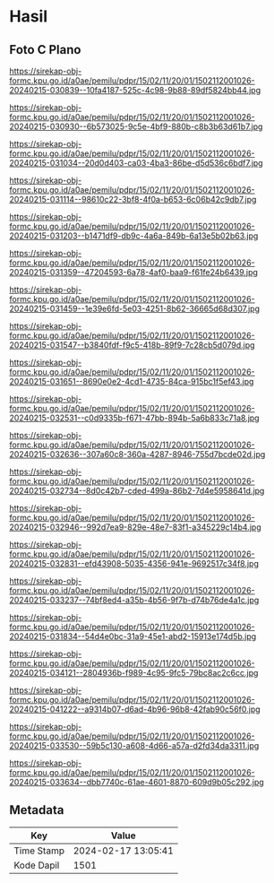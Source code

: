 # Hasil

## Foto C Plano

https://sirekap-obj-formc.kpu.go.id/a0ae/pemilu/pdpr/15/02/11/20/01/1502112001026-20240215-030839--10fa4187-525c-4c98-9b88-89df5824bb44.jpg

https://sirekap-obj-formc.kpu.go.id/a0ae/pemilu/pdpr/15/02/11/20/01/1502112001026-20240215-030930--6b573025-9c5e-4bf9-880b-c8b3b63d61b7.jpg

https://sirekap-obj-formc.kpu.go.id/a0ae/pemilu/pdpr/15/02/11/20/01/1502112001026-20240215-031034--20d0d403-ca03-4ba3-86be-d5d536c6bdf7.jpg

https://sirekap-obj-formc.kpu.go.id/a0ae/pemilu/pdpr/15/02/11/20/01/1502112001026-20240215-031114--98610c22-3bf8-4f0a-b653-6c06b42c9db7.jpg

https://sirekap-obj-formc.kpu.go.id/a0ae/pemilu/pdpr/15/02/11/20/01/1502112001026-20240215-031203--b1471df9-db9c-4a6a-849b-6a13e5b02b63.jpg

https://sirekap-obj-formc.kpu.go.id/a0ae/pemilu/pdpr/15/02/11/20/01/1502112001026-20240215-031359--47204593-6a78-4af0-baa9-f61fe24b6439.jpg

https://sirekap-obj-formc.kpu.go.id/a0ae/pemilu/pdpr/15/02/11/20/01/1502112001026-20240215-031459--1e39e6fd-5e03-4251-8b62-36665d68d307.jpg

https://sirekap-obj-formc.kpu.go.id/a0ae/pemilu/pdpr/15/02/11/20/01/1502112001026-20240215-031547--b3840fdf-f9c5-418b-89f9-7c28cb5d079d.jpg

https://sirekap-obj-formc.kpu.go.id/a0ae/pemilu/pdpr/15/02/11/20/01/1502112001026-20240215-031651--8690e0e2-4cd1-4735-84ca-915bc1f5ef43.jpg

https://sirekap-obj-formc.kpu.go.id/a0ae/pemilu/pdpr/15/02/11/20/01/1502112001026-20240215-032531--c0d9335b-f671-47bb-894b-5a6b833c71a8.jpg

https://sirekap-obj-formc.kpu.go.id/a0ae/pemilu/pdpr/15/02/11/20/01/1502112001026-20240215-032636--307a60c8-360a-4287-8946-755d7bcde02d.jpg

https://sirekap-obj-formc.kpu.go.id/a0ae/pemilu/pdpr/15/02/11/20/01/1502112001026-20240215-032734--8d0c42b7-cded-499a-86b2-7d4e5958641d.jpg

https://sirekap-obj-formc.kpu.go.id/a0ae/pemilu/pdpr/15/02/11/20/01/1502112001026-20240215-032946--992d7ea9-829e-48e7-83f1-a345229c14b4.jpg

https://sirekap-obj-formc.kpu.go.id/a0ae/pemilu/pdpr/15/02/11/20/01/1502112001026-20240215-032831--efd43908-5035-4356-941e-9692517c34f8.jpg

https://sirekap-obj-formc.kpu.go.id/a0ae/pemilu/pdpr/15/02/11/20/01/1502112001026-20240215-033237--74bf8ed4-a35b-4b56-9f7b-d74b76de4a1c.jpg

https://sirekap-obj-formc.kpu.go.id/a0ae/pemilu/pdpr/15/02/11/20/01/1502112001026-20240215-031834--54d4e0bc-31a9-45e1-abd2-15913e174d5b.jpg

https://sirekap-obj-formc.kpu.go.id/a0ae/pemilu/pdpr/15/02/11/20/01/1502112001026-20240215-034121--2804936b-f989-4c95-9fc5-79bc8ac2c6cc.jpg

https://sirekap-obj-formc.kpu.go.id/a0ae/pemilu/pdpr/15/02/11/20/01/1502112001026-20240215-041222--a9314b07-d6ad-4b96-96b8-42fab90c56f0.jpg

https://sirekap-obj-formc.kpu.go.id/a0ae/pemilu/pdpr/15/02/11/20/01/1502112001026-20240215-033530--59b5c130-a608-4d66-a57a-d2fd34da3311.jpg

https://sirekap-obj-formc.kpu.go.id/a0ae/pemilu/pdpr/15/02/11/20/01/1502112001026-20240215-033634--dbb7740c-61ae-4601-8870-609d9b05c292.jpg


## Metadata

| Key        | Value               |
| ---------- | ------------------- |
| Time Stamp | 2024-02-17 13:05:41 |
| Kode Dapil | 1501                |



